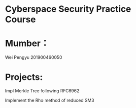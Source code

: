 # Cyberspace Security Practice Course
# Mumber：
Wei Pengyu 201900460050
# Projects:
Impl Merkle Tree following RFC6962

Implement the Rho method of reduced SM3
